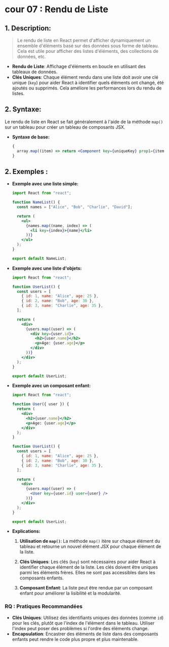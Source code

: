 # cour 07 : **Rendu de Liste**

## 1. **Description:**

> Le rendu de liste en React permet d'afficher dynamiquement un ensemble d'éléments basé sur des données sous forme de tableau. Cela est utile pour afficher des listes d'éléments, des collections de données, etc.

- **Rendu de Liste**: Affichage d'éléments en boucle en utilisant des tableaux de données.
- **Clés Uniques**: Chaque élément rendu dans une liste doit avoir une clé unique (`key`) pour aider React à identifier quels éléments ont changé, été ajoutés ou supprimés. Cela améliore les performances lors du rendu de listes.

## 2. **Syntaxe:**

Le rendu de liste en React se fait généralement à l'aide de la méthode `map()` sur un tableau pour créer un tableau de composants JSX.

- **Syntaxe de base:**

  ```jsx
  {
    array.map((item) => return <Component key={uniqueKey} prop1={item.prop1} />);
  }
  ```

## 2. **Exemples :**

- **Exemple avec une liste simple:**

  ```jsx
  import React from "react";

  function NameList() {
    const names = ["Alice", "Bob", "Charlie", "David"];

    return (
      <ul>
        {names.map((name, index) => (
          <li key={index}>{name}</li>
        ))}
      </ul>
    );
  }

  export default NameList;
  ```

- **Exemple avec une liste d'objets:**

  ```jsx
  import React from "react";

  function UserList() {
    const users = [
      { id: 1, name: "Alice", age: 25 },
      { id: 2, name: "Bob", age: 30 },
      { id: 3, name: "Charlie", age: 35 },
    ];

    return (
      <div>
        {users.map((user) => (
          <div key={user.id}>
            <h2>{user.name}</h2>
            <p>Age: {user.age}</p>
          </div>
        ))}
      </div>
    );
  }

  export default UserList;
  ```

- **Exemple avec un composant enfant:**

  ```jsx
  import React from "react";

  function User({ user }) {
    return (
      <div>
        <h2>{user.name}</h2>
        <p>Age: {user.age}</p>
      </div>
    );
  }

  function UserList() {
    const users = [
      { id: 1, name: "Alice", age: 25 },
      { id: 2, name: "Bob", age: 30 },
      { id: 3, name: "Charlie", age: 35 },
    ];

    return (
      <div>
        {users.map((user) => (
          <User key={user.id} user={user} />
        ))}
      </div>
    );
  }

  export default UserList;
  ```

- **Explications:**

  1. **Utilisation de `map()`**: La méthode `map()` itère sur chaque élément du tableau et retourne un nouvel élément JSX pour chaque élément de la liste.

  2. **Clés Uniques**: Les clés (`key`) sont nécessaires pour aider React à identifier chaque élément de la liste. Les clés doivent être uniques parmi les éléments frères. Elles ne sont pas accessibles dans les composants enfants.

  3. **Composant Enfant**: La liste peut être rendue par un composant enfant pour améliorer la lisibilité et la modularité.

### RQ : **Pratiques Recommandées**

- **Clés Uniques**: Utilisez des identifiants uniques des données (comme `id`) pour les clés, plutôt que l'index de l'élément dans le tableau. Utiliser l'index peut poser des problèmes si l'ordre des éléments change.
- **Encapsulation**: Encastrer des éléments de liste dans des composants enfants peut rendre le code plus propre et plus maintenable.
